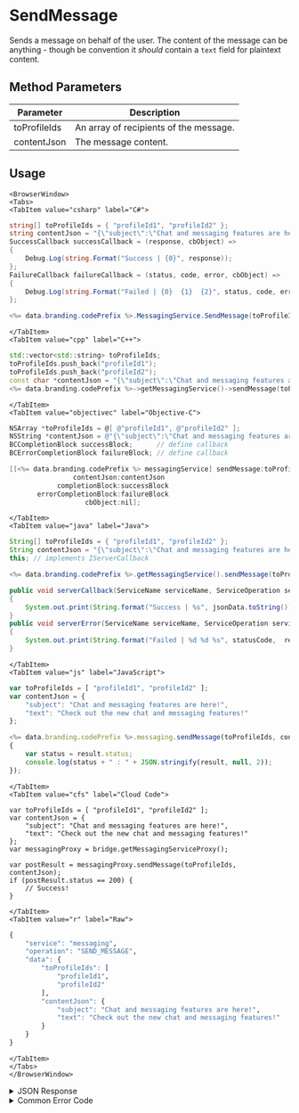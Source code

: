 # SendMessage

Sends a message on behalf of the user. The content of the message can be anything - though be convention it *should* contain a `text` field for plaintext content.



<PartialServop service_name="messaging" operation_name="SEND_MESSAGE" />

## Method Parameters
Parameter | Description                          
--------- | ------------------------------------ 
toProfileIds | An array of recipients of the message. 
contentJson | The message content.  

## Usage

```mdx-code-block
<BrowserWindow>
<Tabs>
<TabItem value="csharp" label="C#">
```

```csharp
string[] toProfileIds = { "profileId1", "profileId2" };
string contentJson = "{\"subject\":\"Chat and messaging features are here!\",\"text\":\"Check out the new chat and messaging features!\"}";
SuccessCallback successCallback = (response, cbObject) =>
{
    Debug.Log(string.Format("Success | {0}", response));
};
FailureCallback failureCallback = (status, code, error, cbObject) =>
{
    Debug.Log(string.Format("Failed | {0}  {1}  {2}", status, code, error));
};

<%= data.branding.codePrefix %>.MessagingService.SendMessage(toProfileIds, contentJson, successCallback, failureCallback);
```

```mdx-code-block
</TabItem>
<TabItem value="cpp" label="C++">
```

```cpp
std::vector<std::string> toProfileIds;
toProfileIds.push_back("profileId1");
toProfileIds.push_back("profileId2");
const char *contentJson = "{\"subject\":\"Chat and messaging features are here!\",\"text\":\"Check out the new chat and messaging features!\"}";
<%= data.branding.codePrefix %>->getMessagingService()->sendMessage(toProfileIds, contentJson, this);
```

```mdx-code-block
</TabItem>
<TabItem value="objectivec" label="Objective-C">
```

```objectivec
NSArray *toProfileIds = @[ @"profileId1", @"profileId2" ];
NSString *contentJson = @"{\"subject\":\"Chat and messaging features are here!\",\"text\":\"Check out the new chat and messaging features!\"}";
BCCompletionBlock successBlock;      // define callback
BCErrorCompletionBlock failureBlock; // define callback

[[<%= data.branding.codePrefix %> messagingService] sendMessage:toProfileIds
                contentJson:contentJson
            completionBlock:successBlock
       errorCompletionBlock:failureBlock
                   cbObject:nil];
```

```mdx-code-block
</TabItem>
<TabItem value="java" label="Java">
```

```java
String[] toProfileIds = { "profileId1", "profileId2" };
String contentJson = "{\"subject\":\"Chat and messaging features are here!\",\"text\":\"Check out the new chat and messaging features!\"}";
this; // implements IServerCallback

<%= data.branding.codePrefix %>.getMessagingService().sendMessage(toProfileIds, contentJson, this);

public void serverCallback(ServiceName serviceName, ServiceOperation serviceOperation, JSONObject jsonData)
{
    System.out.print(String.format("Success | %s", jsonData.toString()));
}
public void serverError(ServiceName serviceName, ServiceOperation serviceOperation, int statusCode, int reasonCode, String jsonError)
{
    System.out.print(String.format("Failed | %d %d %s", statusCode,  reasonCode, jsonError.toString()));
}
```

```mdx-code-block
</TabItem>
<TabItem value="js" label="JavaScript">
```

```javascript
var toProfileIds = [ "profileId1", "profileId2" ];
var contentJson = {
    "subject": "Chat and messaging features are here!",
    "text": "Check out the new chat and messaging features!"
};

<%= data.branding.codePrefix %>.messaging.sendMessage(toProfileIds, contentJson, result =>
{
	var status = result.status;
	console.log(status + " : " + JSON.stringify(result, null, 2));
});
```

```mdx-code-block
</TabItem>
<TabItem value="cfs" label="Cloud Code">
```

```cfscript
var toProfileIds = [ "profileId1", "profileId2" ];
var contentJson = {
    "subject": "Chat and messaging features are here!",
    "text": "Check out the new chat and messaging features!"
};
var messagingProxy = bridge.getMessagingServiceProxy();

var postResult = messagingProxy.sendMessage(toProfileIds, contentJson);
if (postResult.status == 200) {
    // Success!
}
```

```mdx-code-block
</TabItem>
<TabItem value="r" label="Raw">
```

```r
{
	"service": "messaging",
	"operation": "SEND_MESSAGE",
	"data": {
		"toProfileIds": [
			"profileId1",
			"profileId2"
		],
		"contentJson": {
			"subject": "Chat and messaging features are here!",
			"text": "Check out the new chat and messaging features!"
		}
	}
}
```

```mdx-code-block
</TabItem>
</Tabs>
</BrowserWindow>
```

<details>
<summary>JSON Response</summary>

```json
{
    "status": 200,
    "data": {
        "actual": 1,
        "requested": 1,
        "msgId": "e541737c-3bfe-4680-a5c1-13c3b196e73a"
    }
}
```
</details>

<details>
<summary>Common Error Code</summary>

### Status Codes
Code | Name | Description                         
----- | ----------------------- | ----------------------------------- 
40601 | FEATURE_NOT_ENABLED | Messaging feature is not enabled for app. 
40621 | MESSAGING_MAX_RECIPIENTS_EXCEEDED | Message recipients count cannot exceed 5 (defaults to 5)

</details>


